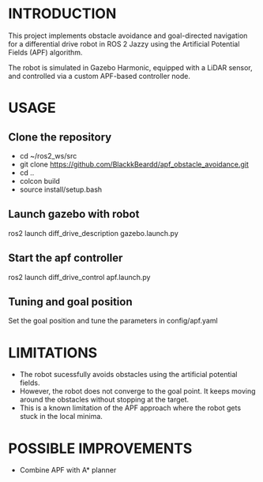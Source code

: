 # INTRODUCTION
This project implements obstacle avoidance and goal-directed navigation for a differential drive robot in ROS 2 Jazzy using the Artificial Potential Fields (APF) algorithm.

The robot is simulated in Gazebo Harmonic, equipped with a LiDAR sensor, and controlled via a custom APF-based controller node.

# USAGE 
## Clone the repository 
- cd ~/ros2_ws/src
- git clone https://github.com/BlackkBeardd/apf_obstacle_avoidance.git
- cd ..
- colcon build
- source install/setup.bash

## Launch gazebo with robot 
ros2 launch diff_drive_description gazebo.launch.py

## Start the apf controller
ros2 launch diff_drive_control apf.launch.py

## Tuning and goal position
Set the goal position and tune the parameters in config/apf.yaml


# LIMITATIONS
- The robot sucessfully avoids obstacles using the artificial potential fields. 
- However, the robot does not converge to the goal point. It keeps moving around the obstacles without stopping at the target. 
- This is a known limitation of the APF approach where the robot gets stuck in the local minima. 

# POSSIBLE IMPROVEMENTS  
- Combine APF with A* planner
